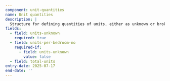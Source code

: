 ```yaml
---
component: unit-quantities
name: Unit quantities
description: |
  Structure for defining quantities of units, either as unknown or broken down by bedroom count
fields:
  - field: units-unknown
    required: true
  - field: units-per-bedroom-no
    required-if:
      - field: units-unknown
        value: false
  - field: total-units
entry-date: 2025-07-17
end-date: ''
---
```

